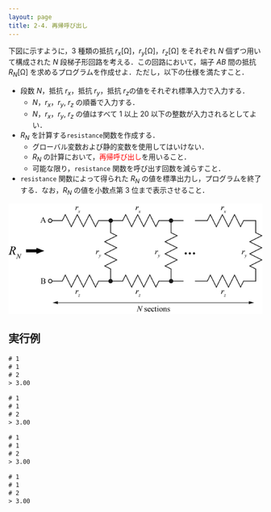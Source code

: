 ```yaml
---
layout: page
title: 2-4. 再帰呼び出し
---
```

下図に示すように，3 種類の抵抗 $r_x$[Ω]，$r_y$[Ω]，$r_z$[Ω] をそれぞれ $N$ 個ずつ用いて構成された $N$ 段梯子形回路を考える．この回路において，端子 $AB$ 間の抵抗 $R_N$[Ω] を求めるプログラムを作成せよ．ただし，以下の仕様を満たすこと．

- 段数 $N$，抵抗 $r_x$，抵抗 $r_y$，抵抗 $r_z$の値をそれぞれ標準入力で入力する．
  - $N$，$r_x$，$r_y$, $r_z$ の順番で入力する．
  - $N$，$r_x$，$r_y$, $r_z$ の値はすべて 1 以上 20 以下の整数が入力されるとしてよい．
- $R_N$ を計算する`resistance`関数を作成する．
  - グローバル変数および静的変数を使用してはいけない．
  - $R_N$ の計算において，<font color="red">再帰呼び出し</font>を用いること．
  - 可能な限り，`resistance` 関数を呼び出す回数を減らすこと．
- `resistance` 関数によって得られた $R_N$ の値を標準出力し，プログラムを終了する．なお，$R_N$ の値を小数点第 3 位まで表示させること．

![N段梯子形回路](./circuit.png "N段梯子形回路")

## 実行例

```
# 1
# 1
# 2
> 3.00
```

```
# 1
# 1
# 2
> 3.00
```

```
# 1
# 1
# 2
> 3.00
```

```
# 1
# 1
# 2
> 3.00
```
